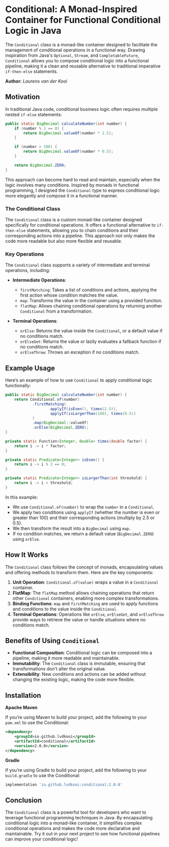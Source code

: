# Conditional: A Monad-Inspired Container for Functional Conditional Logic in Java

The `Conditional` class is a monad-like container designed to facilitate the management of conditional operations in a functional way. Drawing inspiration from Java's `Optional`, `Stream`, and `CompletableFuture`, `Conditional` allows you to compose conditional logic into a functional pipeline, making it a clean and reusable alternative to traditional imperative `if-then-else` statements.

**Author:** _Laurens van der Kooi_

## Motivation

In traditional Java code, conditional business logic often requires multiple nested `if-else` statements: 

```java
public static BigDecimal calculateNumber(int number) {
    if (number % 2 == 0) {
        return BigDecimal.valueOf(number * 2.5);
    }

    if (number > 100) {
        return BigDecimal.valueOf(number * 0.5);
    }

    return BigDecimal.ZERO;
}
```

This approach can become hard to read and maintain, especially when the logic involves many conditions. Inspired by monads in functional programming, I designed the `Conditional` type to express conditional logic more elegantly and compose it in a functional manner.



### The Conditional Class

The `Conditional` class is a custom monad-like container designed specifically for conditional operations. It offers a functional alternative to `if-then-else` statements, allowing you to chain conditions and their corresponding actions into a pipeline. This approach not only makes the code more readable but also more flexible and reusable.

### Key Operations

The `Conditional` class supports a variety of intermediate and terminal operations, including:

- **Intermediate Operations**:
  - `firstMatching`: Takes a list of conditions and actions, applying the first action whose condition matches the value.
  - `map`: Transforms the value in the container using a provided function.
  - `flatMap`: Allows chaining conditional operations by returning another `Conditional` from a transformation.

- **Terminal Operations**:
  - `orElse`: Returns the value inside the `Conditional`, or a default value if no conditions match.
  - `orElseGet`: Returns the value or lazily evaluates a fallback function if no conditions match.
  - `orElseThrow`: Throws an exception if no conditions match.

## Example Usage

Here’s an example of how to use `Conditional` to apply conditional logic functionally:

```java
public static BigDecimal calculateNumber(int number) {
    return Conditional.of(number)
            .firstMatching(
                    applyIf(isEven(), times(2.5)),
                    applyIf(isLargerThan(100), times(0.5))
            )
            .map(BigDecimal::valueOf)
            .orElse(BigDecimal.ZERO);
}

private static Function<Integer, Double> times(double factor) {
    return i -> i * factor;
}

private static Predicate<Integer> isEven() {
    return i -> i % 2 == 0;
}

private static Predicate<Integer> isLargerThan(int threshold) {
    return i -> i > threshold;
}
```

In this example:
- We use `Conditional.of(number)` to wrap the `number` in a `Conditional`.
- We apply two conditions using `applyIf` (whether the number is even or greater than 100) and their corresponding actions (multiply by 2.5 or 0.5).
- We then transform the result into a `BigDecimal` using `map`.
- If no condition matches, we return a default value (`BigDecimal.ZERO`) using `orElse`.

## How It Works

The `Conditional` class follows the concept of monads, encapsulating values and offering methods to transform them. Here are the key components:

1. **Unit Operation**: `Conditional.of(value)` wraps a value in a `Conditional` container.
2. **FlatMap**: The `flatMap` method allows chaining operations that return other `Conditional` containers, enabling more complex transformations.
3. **Binding Functions**: `map` and `firstMatching` are used to apply functions and conditions to the value inside the `Conditional`.
4. **Terminal Operations**: Operations like `orElse`, `orElseGet`, and `orElseThrow` provide ways to retrieve the value or handle situations where no conditions match.

## Benefits of Using `Conditional`

- **Functional Composition**: Conditional logic can be composed into a pipeline, making it more readable and maintainable.
- **Immutability**: The `Conditional` class is immutable, ensuring that transformations don't alter the original value.
- **Extensibility**: New conditions and actions can be added without changing the existing logic, making the code more flexible.

## Installation

**Apache Maven**

If you’re using Maven to build your project, add the following to your `pom.xml` to use the Conditional:

```xml
<dependency>
    <groupId>io.github.lvdkooi</groupId>
    <artifactId>conditional</artifactId>
    <version>2.0.0</version>
</dependency>
```

**Gradle**

If you’re using Gradle to build your project, add the following to your `build.gradle` to use the Conditional:

```gradle
implementation 'io.github.lvdkooi:conditional:2.0.0'
```

## Conclusion

The `Conditional` class is a powerful tool for developers who want to leverage functional programming techniques in Java. By encapsulating conditional logic into a monad-like container, it simplifies complex conditional operations and makes the code more declarative and maintainable. Try it out in your next project to see how functional pipelines can improve your conditional logic!
